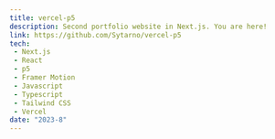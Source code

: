 ```yaml
---
title: vercel-p5
description: Second portfolio website in Next.js. You are here!
link: https://github.com/Sytarno/vercel-p5
tech:
 - Next.js
 - React
 - p5
 - Framer Motion
 - Javascript
 - Typescript
 - Tailwind CSS
 - Vercel
date: "2023-8"
---
```




